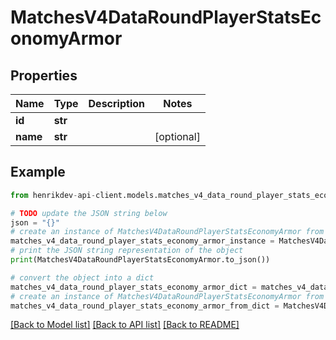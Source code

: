 # MatchesV4DataRoundPlayerStatsEconomyArmor


## Properties

Name | Type | Description | Notes
------------ | ------------- | ------------- | -------------
**id** | **str** |  | 
**name** | **str** |  | [optional] 

## Example

```python
from henrikdev-api-client.models.matches_v4_data_round_player_stats_economy_armor import MatchesV4DataRoundPlayerStatsEconomyArmor

# TODO update the JSON string below
json = "{}"
# create an instance of MatchesV4DataRoundPlayerStatsEconomyArmor from a JSON string
matches_v4_data_round_player_stats_economy_armor_instance = MatchesV4DataRoundPlayerStatsEconomyArmor.from_json(json)
# print the JSON string representation of the object
print(MatchesV4DataRoundPlayerStatsEconomyArmor.to_json())

# convert the object into a dict
matches_v4_data_round_player_stats_economy_armor_dict = matches_v4_data_round_player_stats_economy_armor_instance.to_dict()
# create an instance of MatchesV4DataRoundPlayerStatsEconomyArmor from a dict
matches_v4_data_round_player_stats_economy_armor_from_dict = MatchesV4DataRoundPlayerStatsEconomyArmor.from_dict(matches_v4_data_round_player_stats_economy_armor_dict)
```
[[Back to Model list]](../README.md#documentation-for-models) [[Back to API list]](../README.md#documentation-for-api-endpoints) [[Back to README]](../README.md)


